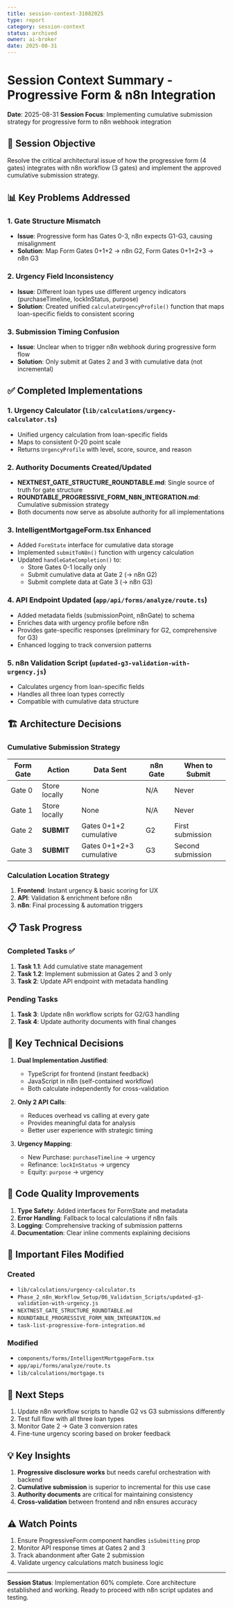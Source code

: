 ```yaml
---
title: session-context-31082025
type: report
category: session-context
status: archived
owner: ai-broker
date: 2025-08-31
---
```


# Session Context Summary - Progressive Form & n8n Integration
**Date**: 2025-08-31
**Session Focus**: Implementing cumulative submission strategy for progressive form to n8n webhook integration

## 🎯 Session Objective
Resolve the critical architectural issue of how the progressive form (4 gates) integrates with n8n workflow (3 gates) and implement the approved cumulative submission strategy.

## 📊 Key Problems Addressed

### 1. **Gate Structure Mismatch**
- **Issue**: Progressive form has Gates 0-3, n8n expects G1-G3, causing misalignment
- **Solution**: Map Form Gates 0+1+2 → n8n G2, Form Gates 0+1+2+3 → n8n G3

### 2. **Urgency Field Inconsistency**
- **Issue**: Different loan types use different urgency indicators (purchaseTimeline, lockInStatus, purpose)
- **Solution**: Created unified `calculateUrgencyProfile()` function that maps loan-specific fields to consistent scoring

### 3. **Submission Timing Confusion**
- **Issue**: Unclear when to trigger n8n webhook during progressive form flow
- **Solution**: Only submit at Gates 2 and 3 with cumulative data (not incremental)

## ✅ Completed Implementations

### 1. **Urgency Calculator** (`lib/calculations/urgency-calculator.ts`)
- Unified urgency calculation from loan-specific fields
- Maps to consistent 0-20 point scale
- Returns `UrgencyProfile` with level, score, source, and reason

### 2. **Authority Documents Created/Updated**
- **NEXTNEST_GATE_STRUCTURE_ROUNDTABLE.md**: Single source of truth for gate structure
- **ROUNDTABLE_PROGRESSIVE_FORM_N8N_INTEGRATION.md**: Cumulative submission strategy
- Both documents now serve as absolute authority for all implementations

### 3. **IntelligentMortgageForm.tsx Enhanced**
- Added `FormState` interface for cumulative data storage
- Implemented `submitToN8n()` function with urgency calculation
- Updated `handleGateCompletion()` to:
  - Store Gates 0-1 locally only
  - Submit cumulative data at Gate 2 (→ n8n G2)
  - Submit complete data at Gate 3 (→ n8n G3)

### 4. **API Endpoint Updated** (`app/api/forms/analyze/route.ts`)
- Added metadata fields (submissionPoint, n8nGate) to schema
- Enriches data with urgency profile before n8n
- Provides gate-specific responses (preliminary for G2, comprehensive for G3)
- Enhanced logging to track conversion patterns

### 5. **n8n Validation Script** (`updated-g3-validation-with-urgency.js`)
- Calculates urgency from loan-specific fields
- Handles all three loan types correctly
- Compatible with cumulative data structure

## 🏗️ Architecture Decisions

### Cumulative Submission Strategy
| Form Gate | Action | Data Sent | n8n Gate | When to Submit |
|-----------|--------|-----------|----------|----------------|
| Gate 0 | Store locally | None | N/A | Never |
| Gate 1 | Store locally | None | N/A | Never |
| Gate 2 | **SUBMIT** | Gates 0+1+2 cumulative | G2 | First submission |
| Gate 3 | **SUBMIT** | Gates 0+1+2+3 cumulative | G3 | Second submission |

### Calculation Location Strategy
1. **Frontend**: Instant urgency & basic scoring for UX
2. **API**: Validation & enrichment before n8n
3. **n8n**: Final processing & automation triggers

## 📋 Task Progress

### Completed Tasks ✅
1. **Task 1.1**: Add cumulative state management
2. **Task 1.2**: Implement submission at Gates 2 and 3 only
3. **Task 2**: Update API endpoint with metadata handling

### Pending Tasks
1. **Task 3**: Update n8n workflow scripts for G2/G3 handling
2. **Task 4**: Update authority documents with final changes

## 🔑 Key Technical Decisions

1. **Dual Implementation Justified**: 
   - TypeScript for frontend (instant feedback)
   - JavaScript in n8n (self-contained workflow)
   - Both calculate independently for cross-validation

2. **Only 2 API Calls**: 
   - Reduces overhead vs calling at every gate
   - Provides meaningful data for analysis
   - Better user experience with strategic timing

3. **Urgency Mapping**:
   - New Purchase: `purchaseTimeline` → urgency
   - Refinance: `lockInStatus` → urgency
   - Equity: `purpose` → urgency

## 🎨 Code Quality Improvements

1. **Type Safety**: Added interfaces for FormState and metadata
2. **Error Handling**: Fallback to local calculations if n8n fails
3. **Logging**: Comprehensive tracking of submission patterns
4. **Documentation**: Clear inline comments explaining decisions

## 📝 Important Files Modified

### Created
- `lib/calculations/urgency-calculator.ts`
- `Phase_2_n8n_Workflow_Setup/06_Validation_Scripts/updated-g3-validation-with-urgency.js`
- `NEXTNEST_GATE_STRUCTURE_ROUNDTABLE.md`
- `ROUNDTABLE_PROGRESSIVE_FORM_N8N_INTEGRATION.md`
- `task-list-progressive-form-integration.md`

### Modified
- `components/forms/IntelligentMortgageForm.tsx`
- `app/api/forms/analyze/route.ts`
- `lib/calculations/mortgage.ts`

## 🚀 Next Steps

1. Update n8n workflow scripts to handle G2 vs G3 submissions differently
2. Test full flow with all three loan types
3. Monitor Gate 2 → Gate 3 conversion rates
4. Fine-tune urgency scoring based on broker feedback

## 💡 Key Insights

1. **Progressive disclosure works** but needs careful orchestration with backend
2. **Cumulative submission** is superior to incremental for this use case
3. **Authority documents** are critical for maintaining consistency
4. **Cross-validation** between frontend and n8n ensures accuracy

## ⚠️ Watch Points

1. Ensure ProgressiveForm component handles `isSubmitting` prop
2. Monitor API response times at Gates 2 and 3
3. Track abandonment after Gate 2 submission
4. Validate urgency calculations match business logic

---

**Session Status**: Implementation 60% complete. Core architecture established and working. Ready to proceed with n8n script updates and testing.